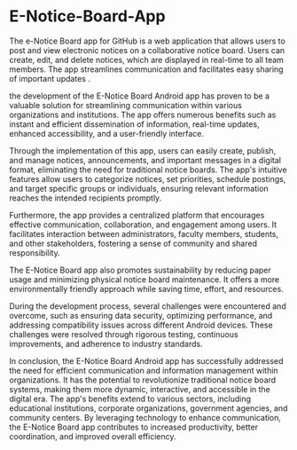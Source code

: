 # E-Notice-Board-App
The e-Notice Board app for GitHub is a web application that allows users to post and view electronic notices on a collaborative notice board. Users can create, edit, and delete notices, which are displayed in real-time to all team members. The app streamlines communication and facilitates easy sharing of important updates .

the development of the E-Notice Board Android app has proven to be a valuable solution for streamlining communication within various organizations and institutions. The app offers numerous benefits such as instant and efficient dissemination of information, real-time updates, enhanced accessibility, and a user-friendly interface.

Through the implementation of this app, users can easily create, publish, and manage notices, announcements, and important messages in a digital format, eliminating the need for traditional notice boards. The app's intuitive features allow users to categorize notices, set priorities, schedule postings, and target specific groups or individuals, ensuring relevant information reaches the intended recipients promptly.

Furthermore, the app provides a centralized platform that encourages effective communication, collaboration, and engagement among users. It facilitates interaction between administrators, faculty members, students, and other stakeholders, fostering a sense of community and shared responsibility.

The E-Notice Board app also promotes sustainability by reducing paper usage and minimizing physical notice board maintenance. It offers a more environmentally friendly approach while saving time, effort, and resources.

During the development process, several challenges were encountered and overcome, such as ensuring data security, optimizing performance, and addressing compatibility issues across different Android devices. These challenges were resolved through rigorous testing, continuous improvements, and adherence to industry standards.

In conclusion, the E-Notice Board Android app has successfully addressed the need for efficient communication and information management within organizations. It has the potential to revolutionize traditional notice board systems, making them more dynamic, interactive, and accessible in the digital era. The app's benefits extend to various sectors, including educational institutions, corporate organizations, government agencies, and community centers. By leveraging technology to enhance communication, the E-Notice Board app contributes to increased productivity, better coordination, and improved overall efficiency.
